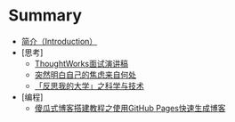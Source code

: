 # Summary

* [简介（Introduction）](README.md)
* [思考]
    - [ThoughtWorks面试演讲稿](_posts/思考/2014-10-27-thoughtworks-speech.md)
    - [突然明白自己的焦虑来自何处](_posts/思考/2014-11-01-why-i-am-so-serious.md)
    - [「反思我的大学」之科学与技术](_posts/思考/2014-11-16-think-college-1.md)
* [编程]
    - [傻瓜式博客搭建教程之使用GitHub Pages快速生成博客](_posts/编程/2013-10-02-blog-build-course.md)
  